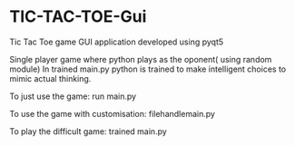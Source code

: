 # TIC-TAC-TOE-Gui
Tic Tac Toe game GUI application developed using pyqt5

Single player game where python plays as the oponent( using random module)
In trained main.py python is trained to make intelligent choices to mimic actual thinking.

To just use the game: run main.py

To use the game with customisation: filehandlemain.py

To play the difficult game: trained main.py
